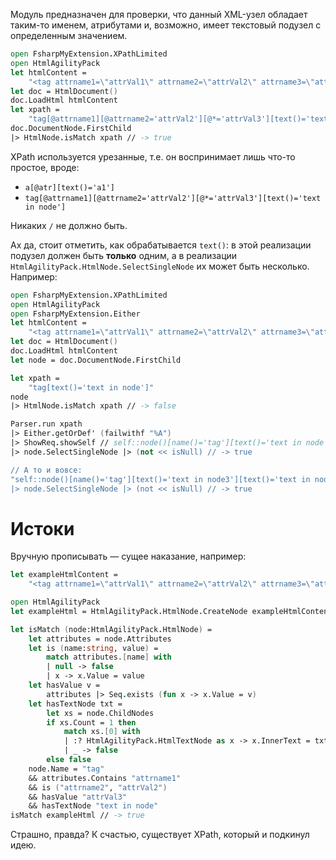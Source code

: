 Модуль предназначен для проверки, что данный XML-узел обладает таким-то именем, атрибутами и, возможно, имеет текстовый подузел с определенным значением.

```fsharp
open FsharpMyExtension.XPathLimited
open HtmlAgilityPack
let htmlContent =
    "<tag attrname1=\"attrVal1\" attrname2=\"attrVal2\" attrname3=\"attrVal3\">text in node</tag>"
let doc = HtmlDocument()
doc.LoadHtml htmlContent
let xpath =
    "tag[@attrname1][@attrname2='attrVal2'][@*='attrVal3'][text()='text in node']"
doc.DocumentNode.FirstChild
|> HtmlNode.isMatch xpath // -> true
```

XPath используется урезанные, т.е. он воспринимает лишь что-то простое, вроде:
* `a[@atr][text()='a1']`
* `tag[@attrname1][@attrname2='attrVal2'][@*='attrVal3'][text()='text in node']`

Никаких `/` не должно быть.

Ах да, стоит отметить, как обрабатывается `text()`: в этой реализации подузел должен быть **только** одним, а в реализации `HtmlAgilityPack.HtmlNode.SelectSingleNode` их может быть несколько.
Например:
```fsharp
open FsharpMyExtension.XPathLimited
open HtmlAgilityPack
open FsharpMyExtension.Either
let htmlContent =
    "<tag attrname1=\"attrVal1\" attrname2=\"attrVal2\" attrname3=\"attrVal3\">text in node<b>some bold</b>text in node2<b>again</b>text in node3</tag>"
let doc = HtmlDocument()
doc.LoadHtml htmlContent
let node = doc.DocumentNode.FirstChild

let xpath =
    "tag[text()='text in node']"
node
|> HtmlNode.isMatch xpath // -> false

Parser.run xpath
|> Either.getOrDef' (failwithf "%A")
|> ShowReq.showSelf // self::node()[name()='tag'][text()='text in node']
|> node.SelectSingleNode |> (not << isNull) // -> true

// А то и вовсе:
"self::node()[name()='tag'][text()='text in node3'][text()='text in node']"
|> node.SelectSingleNode |> (not << isNull) // -> true
```

# Истоки
Вручную прописывать — сущее наказание, например:
```fsharp
let exampleHtmlContent =
    "<tag attrname1=\"attrVal1\" attrname2=\"attrVal2\" attrname3=\"attrVal3\">text in node</tag>"

open HtmlAgilityPack
let exampleHtml = HtmlAgilityPack.HtmlNode.CreateNode exampleHtmlContent

let isMatch (node:HtmlAgilityPack.HtmlNode) =
    let attributes = node.Attributes
    let is (name:string, value) =
        match attributes.[name] with
        | null -> false
        | x -> x.Value = value
    let hasValue v =
        attributes |> Seq.exists (fun x -> x.Value = v)
    let hasTextNode txt =
        let xs = node.ChildNodes
        if xs.Count = 1 then
            match xs.[0] with
            | :? HtmlAgilityPack.HtmlTextNode as x -> x.InnerText = txt
            | _ -> false
        else false
    node.Name = "tag"
    && attributes.Contains "attrname1"
    && is ("attrname2", "attrVal2")
    && hasValue "attrVal3"
    && hasTextNode "text in node"
isMatch exampleHtml // -> true
```
Страшно, правда? К счастью, существует XPath, который и подкинул идею.

<!-- TODO: Поскольку от XPath требуется всего ничего, то запрос вообще можно преобразовать в нечто подобное:
```
tag attrname1 attrname2=attrVal2 *=attrVal3>text in node
```
Потом как-нибудь воплощу. -->